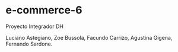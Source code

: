 # e-commerce-6

Proyecto Integrador DH

Luciano Astegiano,
Zoe Bussola,
Facundo Carrizo,
Agustina Gigena,
Fernando Sardone.
